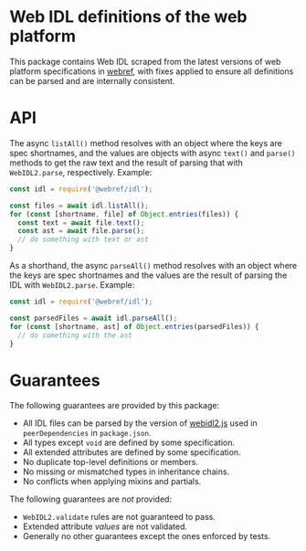 # Web IDL definitions of the web platform

This package contains Web IDL scraped from the latest versions of web platform specifications in [webref](https://github.com/w3c/webref), with fixes applied to ensure all definitions can be parsed and are internally consistent.

# API

The async `listAll()` method resolves with an object where the keys are spec shortnames, and the values are objects with async `text()` and `parse()` methods to get the raw text and the result of parsing that with `WebIDL2.parse`, respectively. Example:

```js
const idl = require('@webref/idl');

const files = await idl.listAll();
for (const [shortname, file] of Object.entries(files)) {
  const text = await file.text();
  const ast = await file.parse();
  // do something with text or ast
}
```

As a shorthand, the async `parseAll()` method resolves with an object where the keys are spec shortnames and the values are the result of parsing the IDL with `WebIDL2.parse`. Example:

```js
const idl = require('@webref/idl');

const parsedFiles = await idl.parseAll();
for (const [shortname, ast] of Object.entries(parsedFiles)) {
  // do something with the ast
}
```

# Guarantees

The following guarantees are provided by this package:
- All IDL files can be parsed by the version of [webidl2.js](https://github.com/w3c/webidl2.js/) used in `peerDependencies` in `package.json`.
- All types except `void` are defined by some specification.
- All extended attributes are defined by some specification.
- No duplicate top-level definitions or members.
- No missing or mismatched types in inheritance chains.
- No conflicts when applying mixins and partials.

The following guarantees are *not* provided:
- `WebIDL2.validate` rules are not guaranteed to pass.
- Extended attribute *values* are not validated.
- Generally no other guarantees except the ones enforced by tests.
